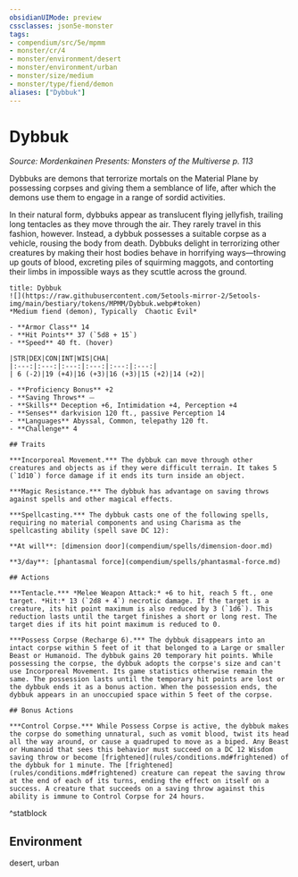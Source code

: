 ```yaml
---
obsidianUIMode: preview
cssclasses: json5e-monster
tags:
- compendium/src/5e/mpmm
- monster/cr/4
- monster/environment/desert
- monster/environment/urban
- monster/size/medium
- monster/type/fiend/demon
aliases: ["Dybbuk"]
---
```

# Dybbuk
*Source: Mordenkainen Presents: Monsters of the Multiverse p. 113*  

Dybbuks are demons that terrorize mortals on the Material Plane by possessing corpses and giving them a semblance of life, after which the demons use them to engage in a range of sordid activities.

In their natural form, dybbuks appear as translucent flying jellyfish, trailing long tentacles as they move through the air. They rarely travel in this fashion, however. Instead, a dybbuk possesses a suitable corpse as a vehicle, rousing the body from death. Dybbuks delight in terrorizing other creatures by making their host bodies behave in horrifying ways—throwing up gouts of blood, excreting piles of squirming maggots, and contorting their limbs in impossible ways as they scuttle across the ground.

```ad-statblock
title: Dybbuk
![](https://raw.githubusercontent.com/5etools-mirror-2/5etools-img/main/bestiary/tokens/MPMM/Dybbuk.webp#token)
*Medium fiend (demon), Typically  Chaotic Evil*

- **Armor Class** 14 
- **Hit Points** 37 (`5d8 + 15`)
- **Speed** 40 ft. (hover)

|STR|DEX|CON|INT|WIS|CHA|
|:---:|:---:|:---:|:---:|:---:|:---:|
| 6 (-2)|19 (+4)|16 (+3)|16 (+3)|15 (+2)|14 (+2)|

- **Proficiency Bonus** +2
- **Saving Throws** ⏤
- **Skills** Deception +6, Intimidation +4, Perception +4
- **Senses** darkvision 120 ft., passive Perception 14
- **Languages** Abyssal, Common, telepathy 120 ft.
- **Challenge** 4

## Traits

***Incorporeal Movement.*** The dybbuk can move through other creatures and objects as if they were difficult terrain. It takes 5 (`1d10`) force damage if it ends its turn inside an object.

***Magic Resistance.*** The dybbuk has advantage on saving throws against spells and other magical effects.

***Spellcasting.*** The dybbuk casts one of the following spells, requiring no material components and using Charisma as the spellcasting ability (spell save DC 12):

**At will**: [dimension door](compendium/spells/dimension-door.md)

**3/day**: [phantasmal force](compendium/spells/phantasmal-force.md)

## Actions

***Tentacle.*** *Melee Weapon Attack:* +6 to hit, reach 5 ft., one target. *Hit:* 13 (`2d8 + 4`) necrotic damage. If the target is a creature, its hit point maximum is also reduced by 3 (`1d6`). This reduction lasts until the target finishes a short or long rest. The target dies if its hit point maximum is reduced to 0.

***Possess Corpse (Recharge 6).*** The dybbuk disappears into an intact corpse within 5 feet of it that belonged to a Large or smaller Beast or Humanoid. The dybbuk gains 20 temporary hit points. While possessing the corpse, the dybbuk adopts the corpse's size and can't use Incorporeal Movement. Its game statistics otherwise remain the same. The possession lasts until the temporary hit points are lost or the dybbuk ends it as a bonus action. When the possession ends, the dybbuk appears in an unoccupied space within 5 feet of the corpse.

## Bonus Actions

***Control Corpse.*** While Possess Corpse is active, the dybbuk makes the corpse do something unnatural, such as vomit blood, twist its head all the way around, or cause a quadruped to move as a biped. Any Beast or Humanoid that sees this behavior must succeed on a DC 12 Wisdom saving throw or become [frightened](rules/conditions.md#frightened) of the dybbuk for 1 minute. The [frightened](rules/conditions.md#frightened) creature can repeat the saving throw at the end of each of its turns, ending the effect on itself on a success. A creature that succeeds on a saving throw against this ability is immune to Control Corpse for 24 hours.
```
^statblock

## Environment

desert, urban